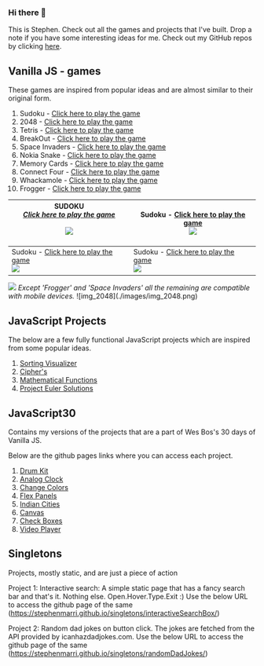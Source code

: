 ### Hi there 👋

<!--
**stephenmarri/stephenmarri** is a ✨ _special_ ✨ repository because its `README.md` (this file) appears on your GitHub profile.

Here are some ideas to get you started:

- 🔭 I’m currently working on ...
- 🌱 I’m currently learning ...
- 👯 I’m looking to collaborate on ...
- 🤔 I’m looking for help with ...
- 💬 Ask me about ...
- 📫 How to reach me: ...
- 😄 Pronouns: ...
- ⚡ Fun fact: ...
-->

This is Stephen. Check out all the games and projects that I've built. Drop a note if you have some interesting ideas for me.
Check out my GitHub repos by clicking [here](https://github.com/stephenmarri).


## Vanilla JS - games  
These games are inspired from popular ideas and are almost similar to their original form.  
  
  1. Sudoku         - [Click here to play the game](https://stephenmarri.github.io/games/sudoku/)
  2. 2048           - [Click here to play the game](https://stephenmarri.github.io/games/2048/)
  3. Tetris         - [Click here to play the game](https://stephenmarri.github.io/games/tetris/)  
  4. BreakOut       - [Click here to play the game](https://stephenmarri.github.io/games/breakout/)  
  5. Space Invaders - [Click here to play the game](https://stephenmarri.github.io/games/spaceInvaders/)
  6. Nokia Snake    - [Click here to play the game](https://stephenmarri.github.io/games/nokiasnake/)  
  7. Memory Cards   - [Click here to play the game](https://stephenmarri.github.io/games/memoryCards/)  
  8. Connect Four   - [Click here to play the game](https://stephenmarri.github.io/games/connectfour/)  
  9. Whackamole     - [Click here to play the game](https://stephenmarri.github.io/games/whackamole/)  
  10. Frogger        - [Click here to play the game](https://stephenmarri.github.io/games/frogger/)

| __SUDOKU__ <br>_[Click here to play the game](https://stephenmarri.github.io/games/sudoku/)_ <br><br> <img src="https://github.com/stephenmarri/stephenmarri/assets/23499532/9ce520b5-5163-4ffd-a056-1c9ac9eee839" width="300"> <br><br> | Sudoku         - [Click here to play the game](https://stephenmarri.github.io/games/sudoku/) <br> <img src="https://github.com/stephenmarri/stephenmarri/assets/23499532/9ce520b5-5163-4ffd-a056-1c9ac9eee839" width="300">  |
| ------------- | ------------- |
| Sudoku         - [Click here to play the game](https://stephenmarri.github.io/games/sudoku/) <br> <img src="https://github.com/stephenmarri/stephenmarri/assets/23499532/9ce520b5-5163-4ffd-a056-1c9ac9eee839" width="300">  | Sudoku         - [Click here to play the game](https://stephenmarri.github.io/games/sudoku/) <br> <img src="https://github.com/stephenmarri/stephenmarri/assets/23499532/9ce520b5-5163-4ffd-a056-1c9ac9eee839" width="300">  |

<img src="https://github.com/stephenmarri/stephenmarri/assets/23499532/9ce520b5-5163-4ffd-a056-1c9ac9eee839" width="300">
<em>Except 'Frogger' and 'Space Invaders' all the remaining are compatible with mobile devices.</em>
![img_2048](./images/img_2048.png)


## JavaScript Projects

The below are a few fully functional JavaScript projects which are inspired from some popular ideas.

 1. [Sorting Visualizer](https://stephenmarri.github.io/js_projects/sortingVisualizer/)
 2. [Cipher's](https://stephenmarri.github.io/js_projects/ciphers/)
 3. [Mathematical Functions](https://stephenmarri.github.io/js_projects/mathFunctions/)
 4. [Project Euler Solutions](https://stephenmarri.github.io/project_euler/site/)

## JavaScript30

Contains my versions of the projects that are a part of Wes Bos's 30 days of Vanilla JS.
  
Below are the github pages links where you can access each project.    
  
1. [Drum Kit](https://stephenmarri.github.io/JavaScript30/01-DrumKit/)
2. [Analog Clock](https://stephenmarri.github.io/JavaScript30/02-AnalogClock/index.html)
3. [Change Colors](https://stephenmarri.github.io/JavaScript30/03-CSSVariables/)
4. [Flex Panels](https://stephenmarri.github.io/JavaScript30/05-FlexPanels/index.html)
5. [Indian Cities](https://stephenmarri.github.io/JavaScript30/06-TypeAhead/)
6. [Canvas](https://stephenmarri.github.io/JavaScript30/08-Canvas/)
7. [Check Boxes](https://stephenmarri.github.io/JavaScript30/10-CheckBoxes/)
8. [Video Player](https://stephenmarri.github.io/JavaScript30/11-VideoPlayer/)


## Singletons
Projects, mostly static, and are just a piece of action

Project 1: Interactive search: A simple static page that has a fancy search bar and that's it. Nothing else. Open.Hover.Type.Exit :)
Use the below URL to access the github page of the same
(https://stephenmarri.github.io/singletons/interactiveSearchBox/)

Project 2: Random dad jokes on button click. The jokes are fetched from the API provided by icanhazdadjokes.com.
Use the below URL to access the github page of the same 
(https://stephenmarri.github.io/singletons/randomDadJokes/)
